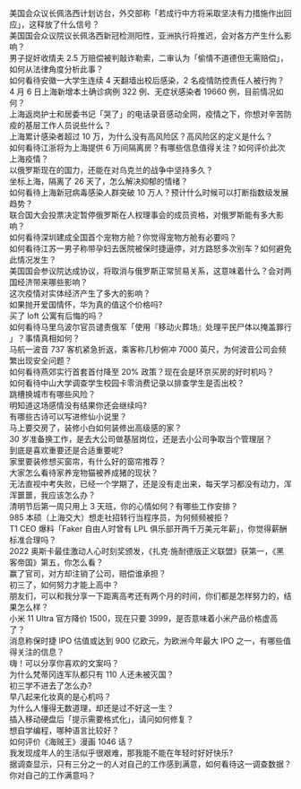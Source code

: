美国会众议长佩洛西计划访台，外交部称「若成行中方将采取坚决有力措施作出回应」，这释放了什么信号？  
美国国会众议院议长佩洛西新冠检测阳性，亚洲执行将推迟，会对各方产生什么影响？  
男子捉奸收情夫 2.5 万赔偿被判敲诈勒索，二审认为「偷情不道德但无需赔偿」，如何从法律角度分析此事？  
如何看待安徽一大学生连续 4 天翻墙出校后感染，2 名疫情防控责任人被行拘？  
4 月 6 日上海新增本土确诊病例 322 例、无症状感染者 19660 例，目前情况如何？  
上海返岗护士和居委书记「哭了」的电话录音感动全网，疫情之下，你想对辛苦防疫的基层工作人员说些什么？  
上海累计感染者超过 10 万，为什么没有高风险区？高风险区的定义是什么？  
如何看待江浙将为上海提供 6 万间隔离房？有哪些信息值得关注？如何评价此次上海疫情？  
以俄罗斯现在的国力，还能在对乌克兰的战争中坚持多久？  
坐标上海，隔离了 26 天了，怎么解决抑郁的情绪？  
如何看待上海新冠病毒感染人群突破 10 万人？预计什么时候可以打断指数级发展趋势？  
联合国大会投票决定暂停俄罗斯在人权理事会的成员资格，对俄罗斯能有多大影响？  
如何看待深圳建成全国首个宠物方舱？你觉得宠物方舱有必要吗？  
如何看待江苏一男子称带孕妇去医院被保时捷逼停，对方路怒多次别车？如何避免此情况发生？  
美国国会参议院达成协议，将取消与俄罗斯正常贸易关系，这意味着什么？会对两国经济带来哪些影响？  
这次疫情对实体经济产生了多大的影响？  
如果抛开爱国情怀，华为真的值这个价格吗?  
买了 loft 公寓有后悔的吗？  
如何看待马里乌波尔官员谴责俄军「使用『移动火葬场』处理平民尸体以掩盖罪行 」？事情真相如何？  
马航一波音 737 客机紧急折返，乘客称几秒俯冲 7000 英尺，为何波音公司会频繁出现安全问题？  
如何看待燕郊实行首套首付降至 20% 政策？现在会是环京买房的好时机吗？  
如何看待中山大学调查学生校园卡零消费记录以排查学生是否出校？  
跳槽换城市有哪些风险？  
明知道这场感情没有结果你还会继续吗?  
有哪些古诗可以写进修仙小说里？  
马上要交房了，装修小白如何装修出高级感的家？  
30 岁准备换工作，是去大公司做基层岗位，还是去小公司争取当个管理层？  
到底是喜欢重要还是合适重要呢?  
家里要装修想买窗帘，有什么好的窗帘推荐？  
大家怎么看待家养宠物猫被养成猪的现状？  
无法直视中考失败，已经一个学期了，还是没有走出来，每天学习都没有动力，浑浑噩噩，我应该怎么办？  
清明节后第一周只用上 3 天班，你的心情如何？有哪些工作安排？  
985 本硕（上海交大）想走社招转行当程序员，为何频频被拒？  
T1 CEO 爆料「Faker 自由人时曾有 LPL 俱乐部开两千万美元年薪」，你觉得薪酬标准合理吗？  
2022 奥斯卡最佳激动人心时刻奖颁发，《扎克·施耐德版正义联盟》获第一，《黑客帝国》第五，你怎么看？  
赢了官司，对方却注销了公司，赔偿谁承担？  
初三了，如何努力才能上高中？  
朋友们，可以和我分享一下距离高考还有两个月的时间，你们都是怎样努力的，结果怎么样？  
小米 11 Ultra 官方降价 1500，现在只要 3999，是否意味着小米产品价格虚高了？  
消息称保时捷 IPO 估值或达到 900 亿欧元，为欧洲今年最大 IPO 之一，有哪些值得关注的信息？  
嗨！可以分享你喜欢的文案吗？  
为什么梵蒂冈连军队都只有 110 人还未被灭国？  
初三学不进去了怎么办?  
早八起来化妆真的是心机吗？  
为什么人懂得无数道理，却还是过不好这一生？  
插入移动硬盘后「提示需要格式化」，请问如何修复？  
想自学编程，哪种语言比较好？  
如何评价《海贼王》漫画 1046 话？  
我发现成年人的生活似乎很艰难，那我能不能在年轻时好好快乐?  
据调查显示，只有三分之一的人对自己的工作感到满意，如何看待这一调查数据？你对自己的工作满意吗？  
